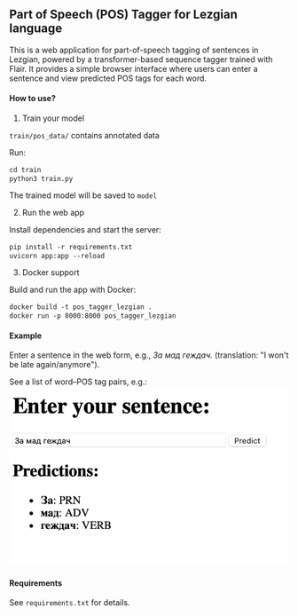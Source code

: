 ## Part of Speech (POS) Tagger for Lezgian language

This is a web application for part-of-speech tagging of sentences in Lezgian, powered by a transformer-based sequence tagger trained with Flair. It provides a simple browser interface where users can enter a sentence and view predicted POS tags for each word.

#### How to use?

1. Train your model
   
`train/pos_data/` contains annotated data

Run:
```
cd train
python3 train.py
```

The trained model will be saved to `model`

2. Run the web app

Install dependencies and start the server:

```
pip install -r requirements.txt
uvicorn app:app --reload
```

3. Docker support

Build and run the app with Docker:

```
docker build -t pos_tagger_lezgian .
docker run -p 8000:8000 pos_tagger_lezgian
```

#### Example

Enter a sentence in the web form, e.g., _За мад геждач._ (translation: "I won't be late again/anymore").

See a list of word–POS tag pairs, e.g.:
![Example from web app](/meta/Screenshot%202025-08-05%20at%2016.21.08.png "Example from web app")

#### Requirements

See `requirements.txt` for details.
